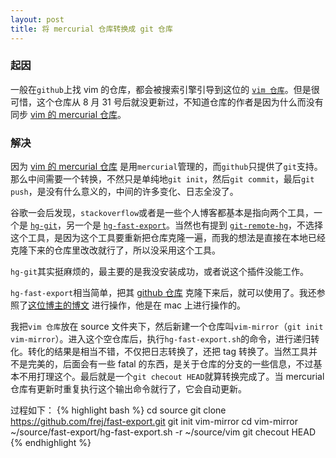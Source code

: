 ```yaml
---
layout: post
title: 将 mercurial 仓库转换成 git 仓库
---
```


### 起因
一般在`github`上找 vim 的仓库，都会被搜索引擎引导到这位的 [`vim 仓库`][1]。但是很可惜，这个仓库从 8 月 31 号后就没更新过，不知道仓库的作者是因为什么而没有同步 [vim 的 mercurial 仓库][2]。

### 解决
因为 [vim 的 mercurial 仓库][2] 是用`mercurial`管理的，而`github`只提供了`git`支持。那么中间需要一个转换，不然只是单纯地`git init`，然后`git commit`，最后`git push`，是没有什么意义的，中间的许多变化、日志全没了。

谷歌一会后发现，`stackoverflow`或者是一些个人博客都基本是指向两个工具，一个是 [`hg-git`][3]，另一个是 [`hg-fast-export`][4]。当然也有提到 [`git-remote-hg`][5]，不选择这个工具，是因为这个工具要重新把仓库克隆一遍，而我的想法是直接在本地已经克隆下来的仓库里改改就行了，所以没采用这个工具。

`hg-git`其实挺麻烦的，最主要的是我没安装成功，或者说这个插件没能工作。

`hg-fast-export`相当简单，把其 [github 仓库][4] 克隆下来后，就可以使用了。我还参照了[这位博主的博文][6] 进行操作，他是在 mac 上进行操作的。

我把`vim 仓库`放在 source 文件夹下，然后新建一个仓库叫`vim-mirror`（`git init vim-mirror`）。进入这个空仓库后，执行`hg-fast-export.sh`的命令，进行递归转化。转化的结果是相当不错，不仅把日志转换了，还把 tag 转换了。当然工具并不是完美的，后面会有一些 fatal 的东西，是关于仓库的分支的一些信息，不过基本不用打理这个。最后就是一个`git checout HEAD`就算转换完成了。当 mercurial 仓库有更新时重复执行这个输出命令就行了，它会自动更新。

过程如下：
{% highlight bash %}
cd source
git clone https://github.com/frej/fast-export.git
git init vim-mirror
cd vim-mirror
~/source/fast-export/hg-fast-export.sh -r ~/source/vim
git checout HEAD
{% endhighlight %}


[1]: https://github.com/b4winckler/vim.git
[2]: https://code.google.com/p/vim
[3]: https://github.com/schacon/hg-git
[4]: https://github.com/frej/fast-export
[5]: https://github.com/felipec/git-remote-hg
[6]: http://hivelogic.com/articles/converting-from-mercurial-to-git/
